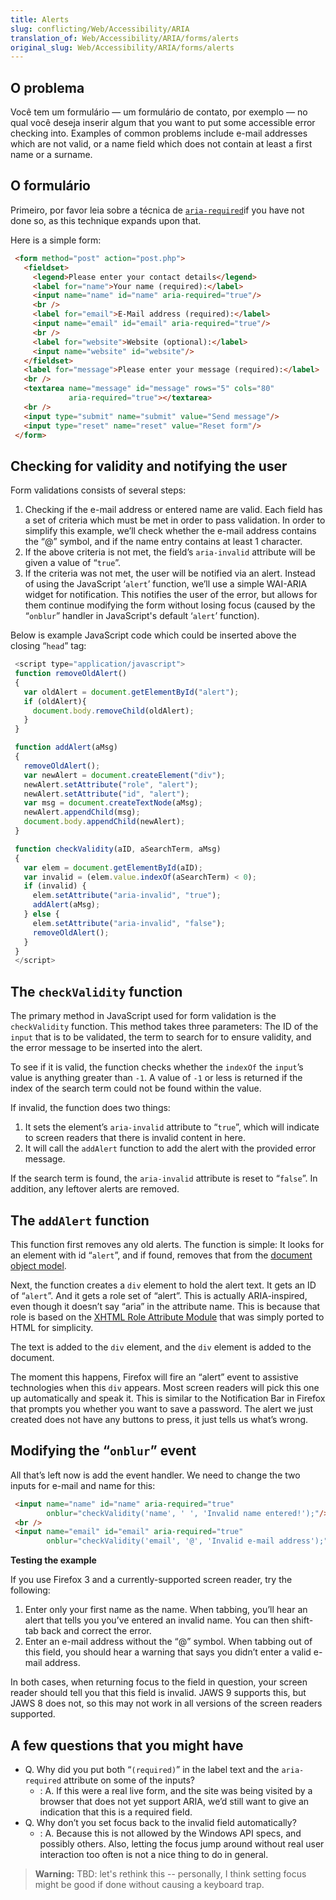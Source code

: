 ```yaml
---
title: Alerts
slug: conflicting/Web/Accessibility/ARIA
translation_of: Web/Accessibility/ARIA/forms/alerts
original_slug: Web/Accessibility/ARIA/forms/alerts
---
```

## O problema

Você tem um formulário — um formulário de contato, por exemplo — no qual você deseja inserir algum that you want to put some accessible error checking into. Examples of common problems include e-mail addresses which are not valid, or a name field which does not contain at least a first name or a surname.

## O formulário

Primeiro, por favor leia sobre a técnica de [`aria-required`](/pt-BR/docs/Web/Accessibility/ARIA/forms/Basic_form_hints#Required_and_invalid_fields "/en/Web/Accessibility/ARIA/forms/Basic_form_hints")if you have not done so, as this technique expands upon that.

Here is a simple form:

```html
 <form method="post" action="post.php">
   <fieldset>
     <legend>Please enter your contact details</legend>
     <label for="name">Your name (required):</label>
     <input name="name" id="name" aria-required="true"/>
     <br />
     <label for="email">E-Mail address (required):</label>
     <input name="email" id="email" aria-required="true"/>
     <br />
     <label for="website">Website (optional):</label>
     <input name="website" id="website"/>
   </fieldset>
   <label for="message">Please enter your message (required):</label>
   <br />
   <textarea name="message" id="message" rows="5" cols="80"
             aria-required="true"></textarea>
   <br />
   <input type="submit" name="submit" value="Send message"/>
   <input type="reset" name="reset" value="Reset form"/>
 </form>
```

## Checking for validity and notifying the user

Form validations consists of several steps:

1. Checking if the e-mail address or entered name are valid. Each field has a set of criteria which must be met in order to pass validation. In order to simplify this example, we’ll check whether the e-mail address contains the “@” symbol, and if the name entry contains at least 1 character.
2. If the above criteria is not met, the field’s `aria-invalid` attribute will be given a value of “`true`”.
3. If the criteria was not met, the user will be notified via an alert. Instead of using the JavaScript ‘`alert`’ function, we’ll use a simple WAI-ARIA widget for notification. This notifies the user of the error, but allows for them continue modifying the form without losing focus (caused by the “`onblur`” handler in JavaScript's default ‘`alert`’ function).

Below is example JavaScript code which could be inserted above the closing “`head`” tag:

```js
 <script type="application/javascript">
 function removeOldAlert()
 {
   var oldAlert = document.getElementById("alert");
   if (oldAlert){
     document.body.removeChild(oldAlert);
   }
 }

 function addAlert(aMsg)
 {
   removeOldAlert();
   var newAlert = document.createElement("div");
   newAlert.setAttribute("role", "alert");
   newAlert.setAttribute("id", "alert");
   var msg = document.createTextNode(aMsg);
   newAlert.appendChild(msg);
   document.body.appendChild(newAlert);
 }

 function checkValidity(aID, aSearchTerm, aMsg)
 {
   var elem = document.getElementById(aID);
   var invalid = (elem.value.indexOf(aSearchTerm) < 0);
   if (invalid) {
     elem.setAttribute("aria-invalid", "true");
     addAlert(aMsg);
   } else {
     elem.setAttribute("aria-invalid", "false");
     removeOldAlert();
   }
 }
 </script>
```

## The `checkValidity` function

The primary method in JavaScript used for form validation is the `checkValidity` function. This method takes three parameters: The ID of the `input` that is to be validated, the term to search for to ensure validity, and the error message to be inserted into the alert.

To see if it is valid, the function checks whether the `indexOf` the `input`’s value is anything greater than `-1`. A value of `-1` or less is returned if the index of the search term could not be found within the value.

If invalid, the function does two things:

1. It sets the element’s `aria-invalid` attribute to “`true`”, which will indicate to screen readers that there is invalid content in here.
2. It will call the `addAlert` function to add the alert with the provided error message.

If the search term is found, the `aria-invalid` attribute is reset to “`false`”. In addition, any leftover alerts are removed.

## The `addAlert` function

This function first removes any old alerts. The function is simple: It looks for an element with id “`alert`”, and if found, removes that from the [document object model](/pt-BR/docs/Mozilla/Tech/XUL/Tutorial/Document_Object_Model).

Next, the function creates a `div` element to hold the alert text. It gets an ID of “`alert`”. And it gets a role set of “alert”. This is actually ARIA-inspired, even though it doesn’t say “aria” in the attribute name. This is because that role is based on the [XHTML Role Attribute Module](http://www.w3.org/TR/xhtml-role/ "XHTML Role Attribute Module") that was simply ported to HTML for simplicity.

The text is added to the `div` element, and the `div` element is added to the document.

The moment this happens, Firefox will fire an “alert” event to assistive technologies when this `div` appears. Most screen readers will pick this one up automatically and speak it. This is similar to the Notification Bar in Firefox that prompts you whether you want to save a password. The alert we just created does not have any buttons to press, it just tells us what’s wrong.

## Modifying the “`onblur`” event

All that’s left now is add the event handler. We need to change the two inputs for e-mail and name for this:

```html
 <input name="name" id="name" aria-required="true"
        onblur="checkValidity('name', ' ', 'Invalid name entered!');"/>
 <br />
 <input name="email" id="email" aria-required="true"
        onblur="checkValidity('email', '@', 'Invalid e-mail address');"/>
```

**Testing the example**

If you use Firefox 3 and a currently-supported screen reader, try the following:

1. Enter only your first name as the name. When tabbing, you’ll hear an alert that tells you you’ve entered an invalid name. You can then shift-tab back and correct the error.
2. Enter an e-mail address without the “@” symbol. When tabbing out of this field, you should hear a warning that says you didn’t enter a valid e-mail address.

In both cases, when returning focus to the field in question, your screen reader should tell you that this field is invalid. JAWS 9 supports this, but JAWS 8 does not, so this may not work in all versions of the screen readers supported.

## A few questions that you might have

- Q. Why did you put both “`(required)`” in the label text and the `aria-required` attribute on some of the inputs?
  - : A. If this were a real live form, and the site was being visited by a browser that does not yet support ARIA, we’d still want to give an indication that this is a required field.
- Q. Why don’t you set focus back to the invalid field automatically?
  - : A. Because this is not allowed by the Windows API specs, and possibly others. Also, letting the focus jump around without real user interaction too often is not a nice thing to do in general.

> **Warning:** TBD: let's rethink this -- personally, I think setting focus might be good if done without causing a keyboard trap.
